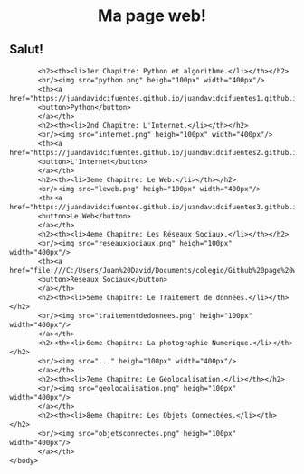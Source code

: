 <html>
	<head>
		<meta charset="uft-8" />
		<link rel="stylesheet" href="style6.css">
		<h1><center>Ma page web!</center></h1>
	</head>
	<body>
		<h2><strong>Salut!</strong></h2>
		   
		   <h2><th><li>1er Chapitre: Python et algorithme.</li></th></h2>
		   <br/><img src="python.png" heigh="100px" width="400px"/>
		   <th><a href="https://juandavidcifuentes.github.io/juandavidcifuentes1.github.io/">
		   <button>Python</button>
		   </a></th>
		   <h2><th><li>2nd Chapitre: L'Internet.</li></th></h2>
		   <br/><img src="internet.png" heigh="100px" width="400px"/>
		   <th><a href="https://juandavidcifuentes.github.io/juandavidcifuentes2.github.io/">
		   <button>L'Internet</button>
		   </a></th>
		   <h2><th><li>3eme Chapitre: Le Web.</li></th></h2>
		   <br/><img src="leweb.png" heigh="100px" width="400px"/>
		   <th><a href="https://juandavidcifuentes.github.io/juandavidcifuentes3.github.io/">
		   <button>Le Web</button>
		   </a></th>
		   <h2><th><li>4eme Chapitre: Les Réseaux Sociaux.</li></th></h2>
		   <br/><img src="reseauxsociaux.png" heigh="100px" width="400px"/>
		   <th><a href="file:///C:/Users/Juan%20David/Documents/colegio/Github%20page%20web/4emechapitre.html">
		   <button>Reseaux Sociaux</button>
		   </a></th>
		   <h2><th><li>5eme Chapitre: Le Traitement de données.</li></th></h2>
		   <br/><img src="traitementdedonnees.png" heigh="100px" width="400px"/>
		   </a></th>
		   <h2><th><li>6eme Chapitre: La photographie Numerique.</li></th></h2>
		   <br/><img src="..." heigh="100px" width="400px"/>
		   </a></th>
		   <h2><th><li>7eme Chapitre: Le Géolocalisation.</li></th></h2>
		   <br/><img src="geolocalisation.png" heigh="100px" width="400px"/>
		   </a></th>
		   <h2><th><li>8eme Chapitre: Les Objets Connectées.</li></th></h2>
		   <br/><img src="objetsconnectes.png" heigh="100px" width="400px"/>
		   </a></th>
	</body>
</html>
